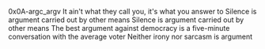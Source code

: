 0x0A-argc_argv
It ain't what they call you, it's what you answer to
Silence is argument carried out by other means
Silence is argument carried out by other means
The best argument against democracy is a five-minute conversation with the average voter
Neither irony nor sarcasm is argument
